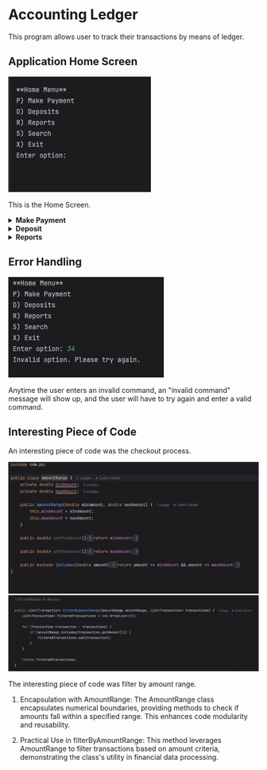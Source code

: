 # Accounting Ledger

This program allows user to track their transactions by means of ledger.


## Application Home Screen
<img alt="HomeScreen" src="ReadMeImages/HomeScreen.png">

This is the Home Screen.

<details>

**<summary> Make Payment </summary>**

<img  alt="Make Payment" src="ReadMeImages/MakePayment.png">


When the user decides to make a payment they are prompted to enter the details of the payment they are making and the payment is recorded.
</details>

<details> 

**<summary> Deposit </summary>**

<img alt="Deposit" src="ReadMeImages/Deposit.png">

When the user decides to make a deposit they are prompted to enter the details of the deposit they are making and the deposit is recorded.

</details>

<details>

**<summary> Reports </summary>**

<img alt="Reports" src="ReadMeImages/Reports.png">

The user can perform various types of reporting including Month to date.

</details>

## Error Handling


<img alt="Error Handling" src="ReadMeImages/ErrorHandling.png">

Anytime the user enters an invalid command, an "invalid command" message will show up, and the user will have to try again and enter a valid command.


## Interesting Piece of Code

An interesting piece of code was the checkout process.

<img alt="AmountRange" src="ReadMeImages/AmountRange.png">
<img alt="FilterAmountRange" src="ReadMeImages/FilterAmountRange.png">

The interesting piece of code was filter by amount range. 

1. Encapsulation with AmountRange:
The AmountRange class encapsulates numerical boundaries, providing methods to check if amounts fall within a specified range. This enhances code modularity and reusability.

2. Practical Use in filterByAmountRange:
   This method leverages AmountRange to filter transactions based on amount criteria, demonstrating the class's utility in financial data processing.


